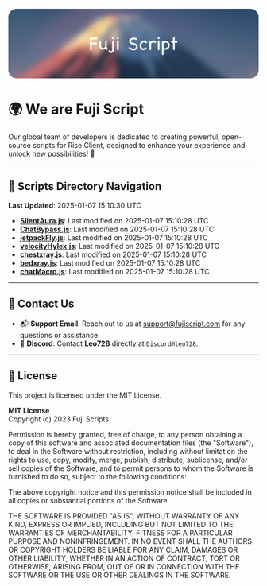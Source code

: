 ![Banner](.github/b.webp)

# 🌍 **We are Fuji Script**

Our global team of developers is dedicated to creating powerful, open-source scripts for Rise Client, designed to enhance your experience and unlock new possibilities! 🌟

---
<!-- SCRIPTS_NAVIGATION_START -->
## 📂 **Scripts Directory Navigation**

**Last Updated**: 2025-01-07 15:10:30 UTC

- **[SilentAura.js](scripts/SilentAura.js)**: Last modified on 2025-01-07 15:10:28 UTC
- **[ChatBypass.js](scripts/ChatBypass.js)**: Last modified on 2025-01-07 15:10:28 UTC
- **[jetpackFly.js](scripts/jetpackFly.js)**: Last modified on 2025-01-07 15:10:28 UTC
- **[velocityHylex.js](scripts/velocityHylex.js)**: Last modified on 2025-01-07 15:10:28 UTC
- **[chestxray.js](scripts/chestxray.js)**: Last modified on 2025-01-07 15:10:28 UTC
- **[bedxray.js](scripts/bedxray.js)**: Last modified on 2025-01-07 15:10:28 UTC
- **[chatMacro.js](scripts/chatMacro.js)**: Last modified on 2025-01-07 15:10:28 UTC

<!-- SCRIPTS_NAVIGATION_END -->

---

## 💬 **Contact Us**  
- 📬 **Support Email**: Reach out to us at [support@fujiscript.com](mailto:support@fujiscript.com) for any questions or assistance.  
- 💬 **Discord**: Contact **Leo728** directly at `Discord@leo728`.

---

## 📜 **License**

This project is licensed under the MIT License.  

**MIT License**  
Copyright (c) 2023 Fuji Scripts  

Permission is hereby granted, free of charge, to any person obtaining a copy of this software and associated documentation files (the "Software"), to deal in the Software without restriction, including without limitation the rights to use, copy, modify, merge, publish, distribute, sublicense, and/or sell copies of the Software, and to permit persons to whom the Software is furnished to do so, subject to the following conditions:  

The above copyright notice and this permission notice shall be included in all copies or substantial portions of the Software.  

THE SOFTWARE IS PROVIDED "AS IS", WITHOUT WARRANTY OF ANY KIND, EXPRESS OR IMPLIED, INCLUDING BUT NOT LIMITED TO THE WARRANTIES OF MERCHANTABILITY, FITNESS FOR A PARTICULAR PURPOSE AND NONINFRINGEMENT. IN NO EVENT SHALL THE AUTHORS OR COPYRIGHT HOLDERS BE LIABLE FOR ANY CLAIM, DAMAGES OR OTHER LIABILITY, WHETHER IN AN ACTION OF CONTRACT, TORT OR OTHERWISE, ARISING FROM, OUT OF OR IN CONNECTION WITH THE SOFTWARE OR THE USE OR OTHER DEALINGS IN THE SOFTWARE.  

